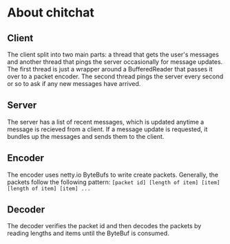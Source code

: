# About chitchat
## Client

The client split into two main parts: a thread that gets the user's messages and another thread that pings the server occasionally for message updates. The first thread is just a wrapper around a BufferedReader that passes it over to a packet encoder. The second thread pings the server every second or so to ask if any new messages have arrived.

## Server
The server has a list of recent messages, which is updated anytime a message is recieved from a client. If a message update is requested, it bundles up the messages and sends them to the client.

## Encoder
The encoder uses netty.io ByteBufs to write create packets. Generally, the packets follow the following pattern:
`[packet id] [length of item] [item] [length of item] [item] ...`

## Decoder
The decoder verifies the packet id and then decodes the packets by reading lengths and items until the ByteBuf is consumed.

